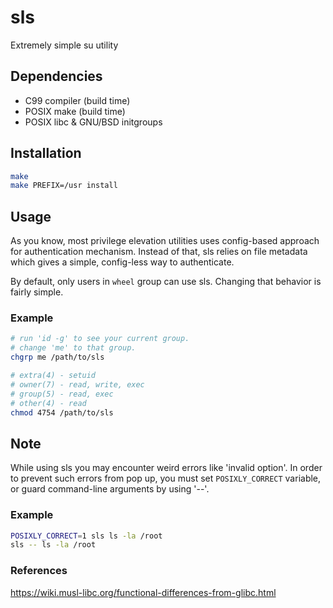 # sls

Extremely simple su utility

## Dependencies

* C99 compiler (build time)
* POSIX make (build time)
* POSIX libc & GNU/BSD initgroups

## Installation

```sh
make
make PREFIX=/usr install
```

## Usage

As you know, most privilege elevation utilities uses config-based approach for
authentication mechanism. Instead of that, sls relies on file metadata which
gives a simple, config-less way to authenticate.

By default, only users in `wheel` group can use sls. Changing that behavior is
fairly simple.

### Example

```sh
# run 'id -g' to see your current group.
# change 'me' to that group.
chgrp me /path/to/sls

# extra(4) - setuid
# owner(7) - read, write, exec
# group(5) - read, exec
# other(4) - read
chmod 4754 /path/to/sls
```

## Note

While using sls you may encounter weird errors like 'invalid option'. In order
to prevent such errors from pop up, you must set `POSIXLY_CORRECT` variable, or
guard command-line arguments by using '--'.

### Example

```sh
POSIXLY_CORRECT=1 sls ls -la /root
sls -- ls -la /root
```

### References

https://wiki.musl-libc.org/functional-differences-from-glibc.html
